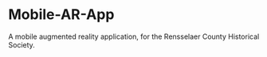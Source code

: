 Mobile-AR-App
=============

A mobile augmented reality application, for the Rensselaer County Historical Society.
